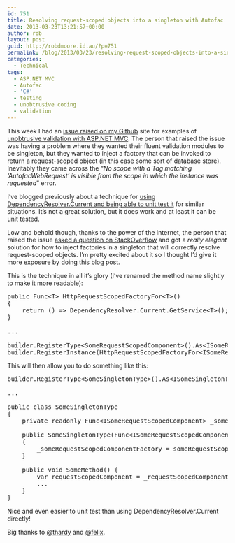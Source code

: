 ```yaml
---
id: 751
title: Resolving request-scoped objects into a singleton with Autofac
date: 2013-03-23T13:21:57+00:00
author: rob
layout: post
guid: http://robdmoore.id.au/?p=751
permalink: /blog/2013/03/23/resolving-request-scoped-objects-into-a-singleton-with-autofac/
categories:
  - Technical
tags:
  - ASP.NET MVC
  - Autofac
  - 'C#'
  - testing
  - unobtrusive coding
  - validation
---
```

This week I had an <a href="https://github.com/robdmoore/UnobtrusiveMVCTechniques/issues/1" target="_blank">issue raised on my Github</a> site for examples of [unobtrusive validation with ASP.NET MVC](http://robdmoore.id.au/blog/2012/04/27/unobtrusive-validation-in-asp-net-mvc-3-and-4/ "Unobtrusive Validation in ASP.NET MVC 3 and 4"). The person that raised the issue was having a problem where they wanted their fluent validation modules to be singleton, but they wanted to inject a factory that can be invoked to return a request-scoped object (in this case some sort of database store). Inevitably they came across the &#8220;_No scope with a Tag matching &#8216;AutofacWebRequest&#8217; is visible from the scope in which the instance was requested_&#8221; error.

I&#8217;ve blogged previously about a technique for <a title="Testing code that uses Autofac + DependencyResolver in ASP.NET MVC" href="http://robdmoore.id.au/blog/2012/04/27/testing-code-that-uses-autofac-dependencyresolver-in-asp-net-mvc/" target="_blank">using DependencyResolver.Current and being able to unit test it</a> for similar situations. It&#8217;s not a great solution, but it does work and at least it can be unit tested.

Low and behold though, thanks to the power of the Internet, the person that raised the issue <a href="http://stackoverflow.com/questions/15538665/autofac-how-to-resolve-func-for-isomething-from-singleton-where-isomething-is" target="_blank">asked a question on StackOverflow</a> and got a _really elegant_ solution for how to inject factories in a singleton that will correctly resolve request-scoped objects. I&#8217;m pretty excited about it so I thought I&#8217;d give it more exposure by doing this blog post.

This is the technique in all it&#8217;s glory (I&#8217;ve renamed the method name slightly to make it more readable):

<pre class="brush: csharp; title: ; notranslate" title="">public Func&lt;T&gt; HttpRequestScopedFactoryFor&lt;T&gt;()
{
    return () =&gt; DependencyResolver.Current.GetService&lt;T&gt;();
}

...

builder.RegisterType&lt;SomeRequestScopedComponent&gt;().As&lt;ISomeRequestScopedComponent&gt;().InstancePerHttpRequest();
builder.RegisterInstance(HttpRequestScopedFactoryFor&lt;ISomeRequestScopedComponent&gt;()); // this is the magic bit
</pre>

This will then allow you to do something like this:

<pre class="brush: csharp; title: ; notranslate" title="">builder.RegisterType&lt;SomeSingletonType&gt;().As&lt;ISomeSingletonType&gt;().SingleInstance();

...

public class SomeSingletonType
{
    private readonly Func&lt;ISomeRequestScopedComponent&gt; _someRequestScopedComponentFactory;

    public SomeSingletonType(Func&lt;ISomeRequestScopedComponent&gt; someRequestScopedComponentFactory())
    {
        _someRequestScopedComponentFactory = someRequestScopedComponentFactory;
    }

    public void SomeMethod() {
        var requestScopedComponent = _requestScopedComponentFactory();
        ...
    }
}
</pre>

Nice and even easier to unit test than using DependencyResolver.Current directly!

Big thanks to <a href="https://github.com/thardy" target="_blank">@thardy</a> and <a href="http://stackoverflow.com/users/1964938/felix" target="_blank">@felix</a>.